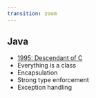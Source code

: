 ```yaml
---
transition: zoom
---
```


## Java

- [1995: Descendant of C](https://en.wikipedia.org/wiki/Java_(programming_language)#Hello_world_example)
- Everything is a class
- Encapsulation
- Strong type enforcement
- Exception handling